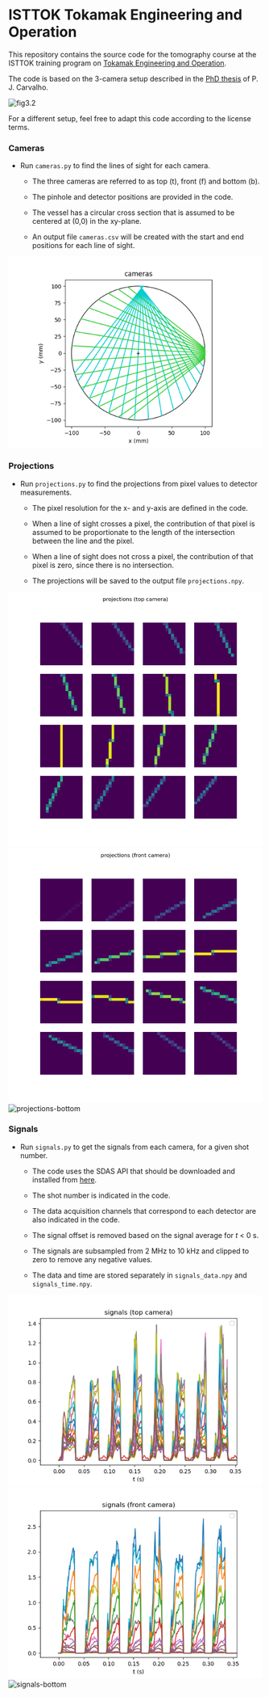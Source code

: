 # ISTTOK Tokamak Engineering and Operation

This repository contains the source code for the tomography course at the ISTTOK training program on [Tokamak Engineering and Operation](https://isttok.tecnico.ulisboa.pt/~isttok.daemon/index.php?title=Training).

The code is based on the 3-camera setup described in the [PhD thesis](http://bibliotecas.utl.pt/cgi-bin/koha/opac-detail.pl?biblionumber=428085) of P. J. Carvalho.

![fig3.2](https://raw.githubusercontent.com/diogoff/isttok-tomography/master/images/fig3.2.png)

For a different setup, feel free to adapt this code according to the license terms.

### Cameras

- Run `cameras.py` to find the lines of sight for each camera.

    - The three cameras are referred to as top (t), front (f) and bottom (b).

    - The pinhole and detector positions are provided in the code.
    
    - The vessel has a circular cross section that is assumed to be centered at (0,0) in the xy-plane.
    
    - An output file `cameras.csv` will be created with the start and end positions for each line of sight.
    
![cameras](https://raw.githubusercontent.com/diogoff/isttok-tomography/master/images/cameras.png)

### Projections

- Run `projections.py` to find the projections from pixel values to detector measurements.

    - The pixel resolution for the x- and y-axis are defined in the code.
    
    - When a line of sight crosses a pixel, the contribution of that pixel is assumed to be proportionate to the length of the intersection between the line and the pixel.
    
    - When a line of sight does not cross a pixel, the contribution of that pixel is zero, since there is no intersection.

    - The projections will be saved to the output file `projections.npy`.

![projections-top](https://raw.githubusercontent.com/diogoff/isttok-tomography/master/images/projections-top.png)
![projections-front](https://raw.githubusercontent.com/diogoff/isttok-tomography/master/images/projections-front.png)
![projections-bottom](https://raw.githubusercontent.com/diogoff/isttok-tomography/master/images/projections-bottom.png)

### Signals

- Run `signals.py` to get the signals from each camera, for a given shot number.

    - The code uses the SDAS API that should be downloaded and installed from [here](http://metis.ipfn.ist.utl.pt/CODAC/IPFN_Software/SDAS/Access/Python).
    
    - The shot number is indicated in the code.
    
    - The data acquisition channels that correspond to each detector are also indicated in the code.
    
    - The signal offset is removed based on the signal average for _t_ < 0 s.
    
    - The signals are subsampled from 2 MHz to 10 kHz and clipped to zero to remove any negative values.
    
    - The data and time are stored separately in `signals_data.npy` and `signals_time.npy`.
    
![signals-top](https://raw.githubusercontent.com/diogoff/isttok-tomography/master/images/signals-top.png)
![signals-front](https://raw.githubusercontent.com/diogoff/isttok-tomography/master/images/signals-front.png)
![signals-bottom](https://raw.githubusercontent.com/diogoff/isttok-tomography/master/images/signals-bottom.png)
